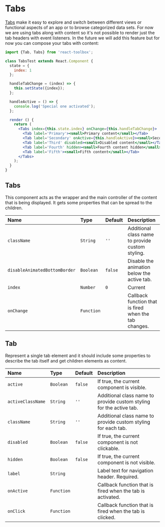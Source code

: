 # Tabs

[Tabs](https://www.google.com/design/spec/components/tabs.html) make it easy to explore and switch between different views or functional aspects of an app or to browse categorized data sets. For now we are using tabs along with content so it's not possible to render just the tab headers with event listeners. In the future we will add this feature but for now you can compose your tabs with content:

<!-- example -->
```jsx
import {Tab, Tabs} from 'react-toolbox';

class TabsTest extends React.Component {
  state = {
    index: 1
  };

  handleTabChange = (index) => {
    this.setState({index});
  };

  handleActive = () => {
    console.log('Special one activated');
  };

  render () {
    return (
      <Tabs index={this.state.index} onChange={this.handleTabChange}>
        <Tab label='Primary'><small>Primary content</small></Tab>
        <Tab label='Secondary' onActive={this.handleActive}><small>Secondary content</small></Tab>
        <Tab label='Third' disabled><small>Disabled content</small></Tab>
        <Tab label='Fourth' hidden><small>Fourth content hidden</small></Tab>
        <Tab label='Fifth'><small>Fifth content</small></Tab>
      </Tabs>
    );
  }
}
```

## Tabs

This component acts as the wrapper and the main controller of the content that is being displayed. It gets some properties that can be spread to the children.

| Name              | Type          | Default         | Description|
|:-----|:-----|:-----|:-----|
| `className`                   | `String`        | `''`            | Additional class name to provide custom styling.|
| `disableAnimatedBottomBorder` | `Boolean`       | `false`         | Disable the animation below the active tab.|
| `index`                       | `Number`        | `0`             | Current <Tab> |
| `onChange`                    | `Function`      |                 | Callback function that is fired when the tab changes.|

## Tab

Represent a single tab element and it should include some properties to describe the tab itself and get children elements as content.

| Name              | Type            | Default         | Description|
|:-----|:-----|:-----|:-----|
| `active`          | `Boolean`       | `false`         | If true, the current component is visible.|
| `activeClassName` | `String`        | `''`            | Additional class name to provide custom styling for the active tab.|
| `className`       | `String`        | `''`            | Additional class name to provide custom styling for each tab.|
| `disabled`        | `Boolean`       | `false`         | If true, the current component is not clickable.|
| `hidden`          | `Boolean`       | `false`         | If true, the current component is not visible.|
| `label`           | `String`        |                 | Label text for navigation header. Required. |
| `onActive`        | `Function`      |                 | Callback function that is fired when the tab is activated. |
| `onClick`         | `Function`      |                 | Callback function that is fired when the tab is clicked. |
